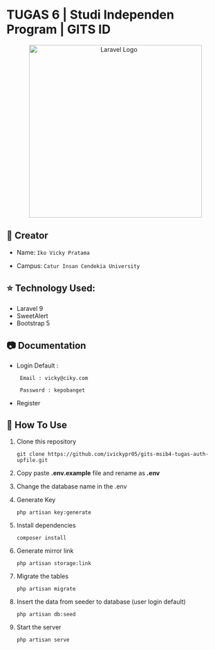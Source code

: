 # TUGAS 6 | Studi Independen Program | GITS ID

<p align="center"><a href="https://laravel.com" target="_blank"><img src="https://raw.githubusercontent.com/laravel/art/master/logo-lockup/5%20SVG/2%20CMYK/1%20Full%20Color/laravel-logolockup-cmyk-red.svg" width="400" alt="Laravel Logo"></a></p>


## :man: Creator
- Name: ``` Iko Vicky Pratama ```

- Campus: ``` Catur Insan Cendekia University ```


## :star: Technology Used:

 - Laravel 9
 - SweetAlert
 - Bootstrap 5


## :camera: Documentation
* Login Default :

       
       Email : vicky@ciky.com
       
       Password : kepobanget
      
    

* Register

    


## :open_book: How To Use
1.  Clone this repository
    ```
    git clone https://github.com/ivickypr05/gits-msib4-tugas-auth-upfile.git
    ```
2.  Copy paste **.env.example** file and rename as **.env**
3.  Change the database name in the .env 

3.  Generate Key
    ```
    php artisan key:generate
    ```
4.  Install dependencies
    ```
    composer install
    ```
5.  Generate mirror link
    ```
    php artisan storage:link
    ```
6.  Migrate the tables
    ```
    php artisan migrate
    ```

7.  Insert the data from seeder to database (user login default)
    ```
    php artisan db:seed
    ```

8.  Start the server
    ```
    php artisan serve
    ```
